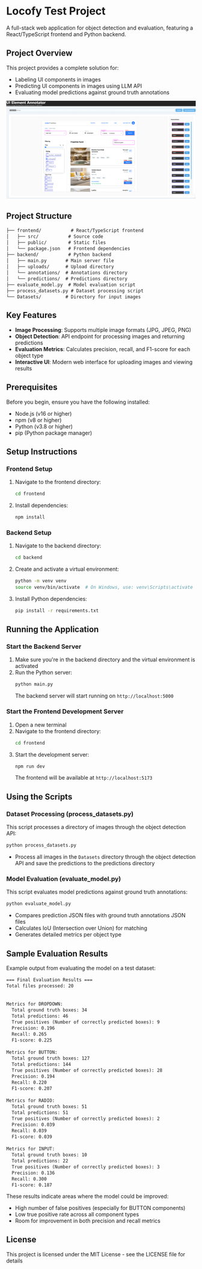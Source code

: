 # Locofy Test Project

A full-stack web application for object detection and evaluation, featuring a React/TypeScript frontend and Python backend.

## Project Overview

This project provides a complete solution for:
- Labeling UI components in images
- Predicting UI components in images using LLM API
- Evaluating model predictions against ground truth annotations

![Example_UI](Example_UI.png)


## Project Structure

```
├── frontend/           # React/TypeScript frontend
│   ├── src/           # Source code
│   ├── public/        # Static files
│   └── package.json   # Frontend dependencies
├── backend/           # Python backend
│   ├── main.py       # Main server file
│   ├── uploads/      # Upload directory
│   └── annotations/  # Annotations directory
│   └── predictions/  # Predictions directory
├── evaluate_model.py  # Model evaluation script
├── process_datasets.py # Dataset processing script
└── Datasets/         # Directory for input images
```

## Key Features

- **Image Processing**: Supports multiple image formats (JPG, JPEG, PNG)
- **Object Detection**: API endpoint for processing images and returning predictions
- **Evaluation Metrics**: Calculates precision, recall, and F1-score for each object type
- **Interactive UI**: Modern web interface for uploading images and viewing results

## Prerequisites

Before you begin, ensure you have the following installed:
- Node.js (v16 or higher)
- npm (v8 or higher)
- Python (v3.8 or higher)
- pip (Python package manager)

## Setup Instructions

### Frontend Setup

1. Navigate to the frontend directory:
   ```bash
   cd frontend
   ```

2. Install dependencies:
   ```bash
   npm install
   ```

### Backend Setup

1. Navigate to the backend directory:
   ```bash
   cd backend
   ```

2. Create and activate a virtual environment:
   ```bash
   python -m venv venv
   source venv/bin/activate  # On Windows, use: venv\Scripts\activate
   ```

3. Install Python dependencies:
   ```bash
   pip install -r requirements.txt
   ```

## Running the Application

### Start the Backend Server

1. Make sure you're in the backend directory and the virtual environment is activated
2. Run the Python server:
   ```bash
   python main.py
   ```
   The backend server will start running on `http://localhost:5000`

### Start the Frontend Development Server

1. Open a new terminal
2. Navigate to the frontend directory:
   ```bash
   cd frontend
   ```
3. Start the development server:
   ```bash
   npm run dev
   ```
   The frontend will be available at `http://localhost:5173`

## Using the Scripts

### Dataset Processing (process_datasets.py)

This script processes a directory of images through the object detection API:
```bash
python process_datasets.py
```
- Process all images in the `Datasets` directory through the object detection API and save the predictions to the predictions directory

### Model Evaluation (evaluate_model.py)

This script evaluates model predictions against ground truth annotations:
```bash
python evaluate_model.py
```
- Compares prediction JSON files with ground truth annotations JSON files 
- Calculates IoU (Intersection over Union) for matching
- Generates detailed metrics per object type

## Sample Evaluation Results

Example output from evaluating the model on a test dataset:

```
=== Final Evaluation Results ===
Total files processed: 20


Metrics for DROPDOWN:
  Total ground truth boxes: 34
  Total predictions: 46
  True positives (Number of correctly predicted boxes): 9
  Precision: 0.196
  Recall: 0.265
  F1-score: 0.225

Metrics for BUTTON:
  Total ground truth boxes: 127
  Total predictions: 144
  True positives (Number of correctly predicted boxes): 28
  Precision: 0.194
  Recall: 0.220
  F1-score: 0.207

Metrics for RADIO:
  Total ground truth boxes: 51
  Total predictions: 51
  True positives (Number of correctly predicted boxes): 2
  Precision: 0.039
  Recall: 0.039
  F1-score: 0.039

Metrics for INPUT:
  Total ground truth boxes: 10
  Total predictions: 22
  True positives (Number of correctly predicted boxes): 3
  Precision: 0.136
  Recall: 0.300
  F1-score: 0.187
```

These results indicate areas where the model could be improved:
- High number of false positives (especially for BUTTON components)
- Low true positive rate across all component types
- Room for improvement in both precision and recall metrics

## License

This project is licensed under the MIT License - see the LICENSE file for details 